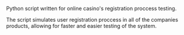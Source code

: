 Python script written for online casino's registration proccess testing. 

The script simulates user registration proccess in all of the companies products, allowing for faster and easier testing of the system.

